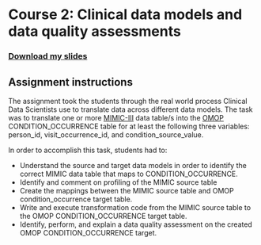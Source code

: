 # Course 2: Clinical data models and data quality assessments

### [Download my slides](resources/2_Clinical_data_models_and_data_quality_assessments_(assignment).pptx?raw=true)


## Assignment instructions

The assignment took the students through the real world process Clinical Data Scientists use to translate data across different data models. The task was to translate one or more [MIMIC-III](https://mimic.physionet.org/) data table/s into the [OMOP](https://github.com/OHDSI/CommonDataModel/wiki) CONDITION\_OCCURRENCE table for at least the following three variables: person\_id, visit\_occurrence\_id, and condition\_source\_value. 

In order to accomplish this task, students had to:
- Understand the source and target data models in order to identify the correct MIMIC data table that maps to CONDITION\_OCCURRENCE.
- Identify and comment on profiling of the MIMIC source table
- Create the mappings between the MIMIC source table and OMOP condition_occurrence target table.
- Write and execute transformation code from the MIMIC source table to the OMOP CONDITION\_OCCURRENCE target table.
- Identify, perform, and explain a data quality assessment on the created OMOP CONDITION\_OCCURRENCE target.
